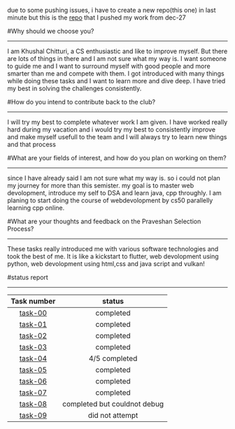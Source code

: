 due to some pushing issues, i have to create a new repo(this one) in last minute but this is the [repo](https://github.com/Khushal928/amfoss-tasks) that I pushed my work from dec-27


#Why should we choose you?
*******************
I am Khushal Chitturi, a CS enthusiastic and like to improve myself. But there are lots of things in there and I am not sure what my way is. I want someone to guide me and I want to surround myself with good people and more smarter than me and compete with them. I got introduced with many things while doing these tasks and I want to learn more and dive deep. I have tried my best in solving the challenges consistently. 


#How do you intend to contribute back to the club?
***********************
I will try my best to complete whatever work I am given. I have worked really hard during my vacation and i would try my best to consistently improve and make myself usefull to the team and I will always try to learn new things and that process


#What are your fields of interest, and how do you plan on working on them?
*************************************
since I have already said I am not sure what my way is. so i could not plan my journey for more than this semister. my goal is to master web devolopment, introduce my self to DSA and learn java, cpp throughly. I am planing to start doing the course of webdevolopment by cs50 parallelly learning cpp online.


#What are your thoughts and feedback on the Praveshan Selection Process?
**********************************************
These tasks really introduced me with various software technologies and took the best of me. It is like a kickstart to flutter, web devolopment using python, web devolopment using html,css and java script and vulkan!


#status report
*******************************
|Task number|status|
|:-:|:-:|
|[task-00](task-00)|completed|
|[task-01](task-01)|completed|
|[task-02](task-02)|completed|
|[task-03](task-03)|completed|
|[task-04](task-04)|4/5 completed|
|[task-05](task-05)|completed|
|[task-06](task-06)|completed|
|[task-07](task-07)|completed|
|[task-08](task-08)|completed but couldnot debug|
|[task-09](task-09)|did not attempt|